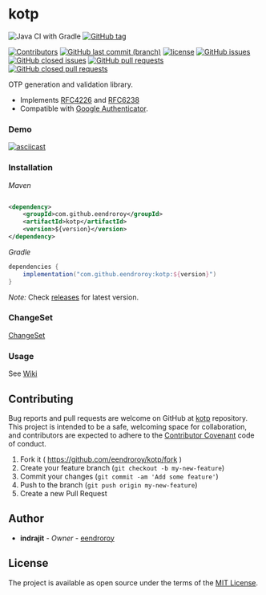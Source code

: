 # kotp

![Java CI with Gradle](https://github.com/eendroroy/kotp/workflows/Tests/badge.svg)
[![GitHub tag](https://img.shields.io/github/tag/eendroroy/kotp.svg)](https://github.com/eendroroy/kotp/tags)

[![Contributors](https://img.shields.io/github/contributors/eendroroy/kotp.svg)](https://github.com/eendroroy/kotp/graphs/contributors)
[![GitHub last commit (branch)](https://img.shields.io/github/last-commit/eendroroy/kotp/master.svg)](https://github.com/eendroroy/kotp)
[![license](https://img.shields.io/github/license/eendroroy/kotp.svg)](https://github.com/eendroroy/kotp/blob/master/LICENSE)
[![GitHub issues](https://img.shields.io/github/issues/eendroroy/kotp.svg)](https://github.com/eendroroy/kotp/issues)
[![GitHub closed issues](https://img.shields.io/github/issues-closed/eendroroy/kotp.svg)](https://github.com/eendroroy/kotp/issues?q=is%3Aissue+is%3Aclosed)
[![GitHub pull requests](https://img.shields.io/github/issues-pr/eendroroy/kotp.svg)](https://github.com/eendroroy/kotp/pulls)
[![GitHub closed pull requests](https://img.shields.io/github/issues-pr-closed/eendroroy/kotp.svg)](https://github.com/eendroroy/kotp/pulls?q=is%3Apr+is%3Aclosed)

OTP generation and validation library.

* Implements [RFC4226](https://datatracker.ietf.org/doc/html/rfc4226)
  and [RFC6238](https://datatracker.ietf.org/doc/html/rfc6238)
* Compatible with [Google Authenticator](https://github.com/google/google-authenticator).

### Demo

[![asciicast](http://asciinema.org/a/352223.svg)](https://asciinema.org/a/352223)

### Installation

*Maven*

```xml

<dependency>
    <groupId>com.github.eendroroy</groupId>
    <artifactId>kotp</artifactId>
    <version>${version}</version>
</dependency>
```

*Gradle*

```groovy
dependencies {
    implementation("com.github.eendroroy:kotp:${version}")
}
```

_Note:_ Check [releases](https://github.com/eendroroy/kotp/releases) for latest version.

### ChangeSet

[ChangeSet](CHANGESET.md)

### Usage

See [Wiki](https://github.com/eendroroy/kotp/wiki)

## Contributing

Bug reports and pull requests are welcome on GitHub at [kotp](https://github.com/eendroroy/kotp) repository. This
project is intended to be a safe, welcoming space for collaboration, and contributors are expected to adhere to the
[Contributor Covenant](http://contributor-covenant.org) code of conduct.

1. Fork it ( https://github.com/eendroroy/kotp/fork )
1. Create your feature branch (`git checkout -b my-new-feature`)
1. Commit your changes (`git commit -am 'Add some feature'`)
1. Push to the branch (`git push origin my-new-feature`)
1. Create a new Pull Request

## Author

* **indrajit** - *Owner* - [eendroroy](https://github.com/eendroroy)

## License

The project is available as open source under the terms of the [MIT License](http://opensource.org/licenses/MIT).
